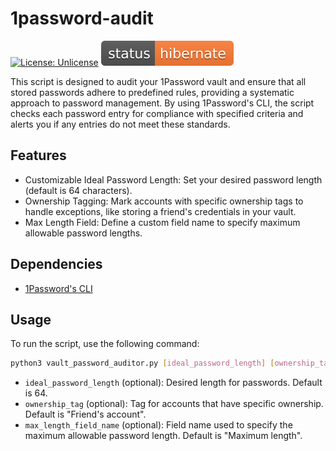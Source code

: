 # 1password-audit
[![License: Unlicense](https://img.shields.io/badge/license-Unlicense-blue.svg)](http://unlicense.org/) [![status: hibernate](https://github.com/GIScience/badges/raw/master/status/hibernate.svg)](https://github.com/GIScience/badges#hibernate)

This script is designed to audit your 1Password vault and ensure that all stored passwords adhere to predefined rules, providing a systematic approach to password management. By using 1Password's CLI, the script checks each password entry for compliance with specified criteria and alerts you if any entries do not meet these standards.

## Features
- Customizable Ideal Password Length: Set your desired password length (default is 64 characters).
- Ownership Tagging: Mark accounts with specific ownership tags to handle exceptions, like storing a friend's credentials in your vault.
- Max Length Field: Define a custom field name to specify maximum allowable password lengths.

## Dependencies
- [1Password's CLI](https://developer.1password.com/docs/cli)

## Usage
To run the script, use the following command:
```bash
python3 vault_password_auditor.py [ideal_password_length] [ownership_tag] [max_length_field_name]
```
- `ideal_password_length` (optional): Desired length for passwords. Default is 64.
- `ownership_tag` (optional): Tag for accounts that have specific ownership. Default is "Friend's account".
- `max_length_field_name` (optional): Field name used to specify the maximum allowable password length. Default is "Maximum length".
